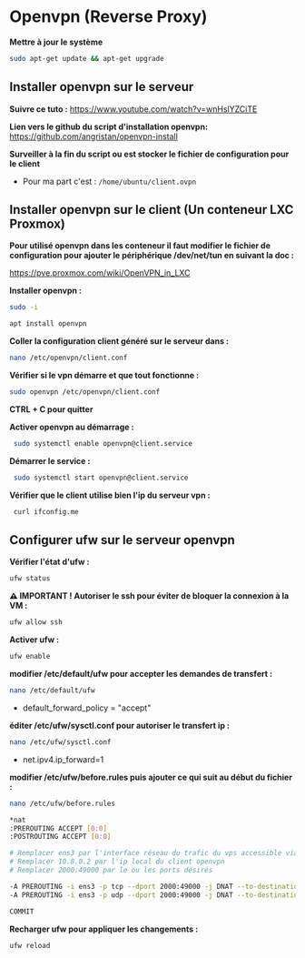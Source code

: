 # Openvpn (Reverse Proxy)

**Mettre à jour le système**

```bash
sudo apt-get update && apt-get upgrade
```
## Installer openvpn sur le serveur

**Suivre ce tuto :**
https://www.youtube.com/watch?v=wnHslYZCiTE

**Lien vers le github du script d'installation openvpn:**
https://github.com/angristan/openvpn-install

**Surveiller à la fin du script ou est stocker le fichier de configuration pour le client**
- Pour ma part c'est : `/home/ubuntu/client.ovpn`

## Installer openvpn sur le client (Un conteneur LXC Proxmox) 

**Pour utilisé openvpn dans les conteneur il faut modifier le fichier de configuration pour ajouter le périphérique /dev/net/tun en suivant la doc :**

https://pve.proxmox.com/wiki/OpenVPN_in_LXC

**Installer openvpn :**

```bash
sudo -i
```

```bash
apt install openvpn
```

**Coller la configuration client généré sur le serveur dans :**
```bash
nano /etc/openvpn/client.conf
```

**Vérifier si le vpn démarre et que tout fonctionne :**
```bash
sudo openvpn /etc/openvpn/client.conf
```

**CTRL + C pour quitter**

**Activer openvpn au démarrage :**
```bash
 sudo systemctl enable openvpn@client.service
```

**Démarrer le service :**
```bash
 sudo systemctl start openvpn@client.service
```

**Vérifier que le client utilise bien l'ip du serveur vpn :**
```bash
 curl ifconfig.me
```

## Configurer ufw sur le serveur openvpn

**Vérifier l'état d'ufw :**
```bash
ufw status
```

**⚠️ IMPORTANT ! Autoriser le ssh pour éviter de bloquer la connexion à la VM :**
```bash
ufw allow ssh
```

**Activer ufw :**
```bash
ufw enable
```

**modifier /etc/default/ufw pour accepter les demandes de transfert :**

```bash
nano /etc/default/ufw
```
- default_forward_policy = "accept"


**éditer /etc/ufw/sysctl.conf pour autoriser le transfert ip :**

```bash
nano /etc/ufw/sysctl.conf
```
- net.ipv4.ip_forward=1


**modifier /etc/ufw/before.rules puis ajouter ce qui suit au début du fichier :**

```bash
nano /etc/ufw/before.rules
```

```bash
*nat
:PREROUTING ACCEPT [0:0]
:POSTROUTING ACCEPT [0:0]

# Remplacer ens3 par l'interface réseau du trafic du vps accessible via l'ip publique (Visible avec la commande : ifconfig)
# Remplacer 10.8.0.2 par l'ip local du client openvpn
# Remplacer 2000:49000 par le ou les ports désirés

-A PREROUTING -i ens3 -p tcp --dport 2000:49000 -j DNAT --to-destination 10.8.0.2
-A PREROUTING -i ens3 -p udp --dport 2000:49000 -j DNAT --to-destination 10.8.0.2

COMMIT
```

**Recharger ufw pour appliquer les changements :**

```bash
ufw reload
```
